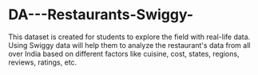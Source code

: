 # DA---Restaurants-Swiggy-
This dataset is created for students to explore the field with real-life data. Using Swiggy data will help them to analyze the restaurant's data from all over India based on different factors like cuisine, cost, states, regions, reviews, ratings, etc.
